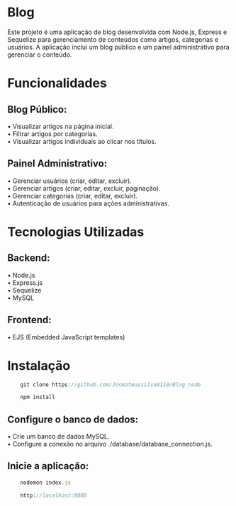 # Blog  

Este projeto é uma aplicação de blog desenvolvida com Node.js, Express e Sequelize para gerenciamento de conteúdos como artigos, 
categorias e usuários. A aplicação inclui um blog público e um painel administrativo para gerenciar o conteúdo.  
# Funcionalidades  

## Blog Público:
•	Visualizar artigos na página inicial.  
•	Filtrar artigos por categorias.  
•	Visualizar artigos individuais ao clicar nos títulos.  

## Painel Administrativo:
•	Gerenciar usuários (criar, editar, excluir).  
•	Gerenciar artigos (criar, editar, excluir, paginação).  
•	Gerenciar categorias (criar, editar, excluir).  
•	Autenticação de usuários para ações administrativas.  

# Tecnologias Utilizadas  

## Backend:  
•	Node.js  
•	Express.js  
•	Sequelize  
•	MySQL  

## Frontend:  
•	EJS (Embedded JavaScript templates)  

# Instalação  

```javascript
    git clone https://github.com/Josmateussilva0110/Blog_node
```

```javascript
    npm install
```  

## Configure o banco de dados:
•	Crie um banco de dados MySQL.  
•	Configure a conexão no arquivo ./database/database_connection.js.  

## Inicie a aplicação:  
```javascript
    nodemon index.js
```  

```javascript
    http://localhost:8080
```  



